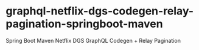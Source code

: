 # graphql-netflix-dgs-codegen-relay-pagination-springboot-maven
Spring Boot Maven Netflix DGS GraphQL Codegen + Relay Pagination
